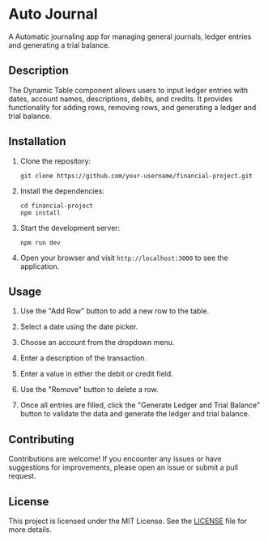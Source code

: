 # Auto Journal
A Automatic journaling app for managing general journals, ledger entries and generating a trial balance.

## Description

The Dynamic Table component allows users to input ledger entries with dates, account names, descriptions, debits, and credits. It provides functionality for adding rows, removing rows, and generating a ledger and trial balance.

## Installation

1. Clone the repository:

   ```shell
   git clone https://github.com/your-username/financial-project.git
   ```

2. Install the dependencies:

   ```shell
   cd financial-project
   npm install
   ```

3. Start the development server:

   ```shell
   npm run dev
   ```

4. Open your browser and visit `http://localhost:3000` to see the application.

## Usage

1. Use the "Add Row" button to add a new row to the table.

2. Select a date using the date picker.

3. Choose an account from the dropdown menu.

4. Enter a description of the transaction.

5. Enter a value in either the debit or credit field.

6. Use the "Remove" button to delete a row.

7. Once all entries are filled, click the "Generate Ledger and Trial Balance" button to validate the data and generate the ledger and trial balance.

## Contributing

Contributions are welcome! If you encounter any issues or have suggestions for improvements, please open an issue or submit a pull request.

## License

This project is licensed under the MIT License. See the [LICENSE](LICENSE) file for more details.